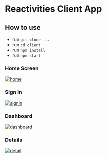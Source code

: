 # Reactivities Client App

## How to use

- run `git clone ...`
- run `cd client`
- run `npm install`
- run `npm start`

### Home Screen

<a href="https://ibb.co/Hd3xxTX"><img src="https://i.ibb.co/yS7YYFV/home.png" alt="home" border="0"></a>

### Sign In

<a href="https://ibb.co/9VF2bNz"><img src="https://i.ibb.co/5nNvr6t/signin.png" alt="signin" border="0"></a>

### Dashboard

<a href="https://ibb.co/qjSk7pf"><img src="https://i.ibb.co/6wMgrFx/dashboard.png" alt="dashboard" border="0"></a>

### Details

<a href="https://ibb.co/WBYJPfz"><img src="https://i.ibb.co/P1fH9gW/detail.png" alt="detail" border="0"></a>


